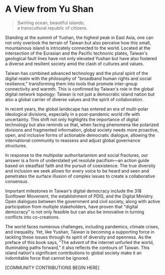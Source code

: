 # A View from Yu Shan

> Swirling ocean, beautiful islands;<br>
> a transcultural republic of citizens.

Standing at the summit of Yushan, the highest peak in East Asia, one can not only overlook the terrain of Taiwan but also perceive how this small, mountainous island is intricately connected to the world. Located at the intersection of the Eurasian and the Pacific technonic plates, Taiwan's geological fault lines have not only elevated Yushan but have also fostered a diverse and resilient society amid the clash of cultures and values.

Taiwan has combined advanced technology and the plural spirit of the digital realm with the philosophy of "broadband human rights and social resilience," transforming them into tools that promote inter-group connectivity and warmth. This is confirmed by Taiwan's role in the global digital network topology: Taiwan is not just a democratic island nation but also a global carrier of diverse values and the spirit of collaboration.

In recent years, the global landscape has entered an era of multi-polar ideological divisions, especially in a post-pandemic world rife with uncertainty. This shift not only highlights the importance of digital technology but also reminds us that, when facing phenomena like polarized divisions and fragmented information, global society needs more proactive, open, and inclusive forms of actionable democratic dialogue, allowing the international community to reassess and adjust global governance structures.

In response to the multipolar authoritarianism and social fractures, our answer is a form of understated yet resolute pacifism—an action guide based on steadfast faith and the pursuit of coexistence. The true diversity and inclusion we seek allows for every voice to be heard and seen and penetrates the surface illusion of complex issues to create a collaborative consensus.

Important milestones in Taiwan's digital democracy include the 318 Sunflower Movement, the establishment of PDIS, and the Digital Ministry. Open dialogues between the government and civil society, along with active participation from multiple stakeholders, have proven that "digital democracy" is not only feasible but can also be innovative in turning conflicts into co-creations.

The world faces numerous challenges, including pandemics, climate crises, and inequality. Yet, like Yushan, Taiwan is becoming a supporting force in tackling these issues through its spirit of diversity and openness. As the preface of this book says, "The advent of the internet unfurled the world, illuminating paths forward," it also reflects the contours of Taiwan. This island nation's significant contributions to global society make it an indomitable force that cannot be ignored.

[COMMUNITY CONTRIBUTIONS BEGIN HERE]
